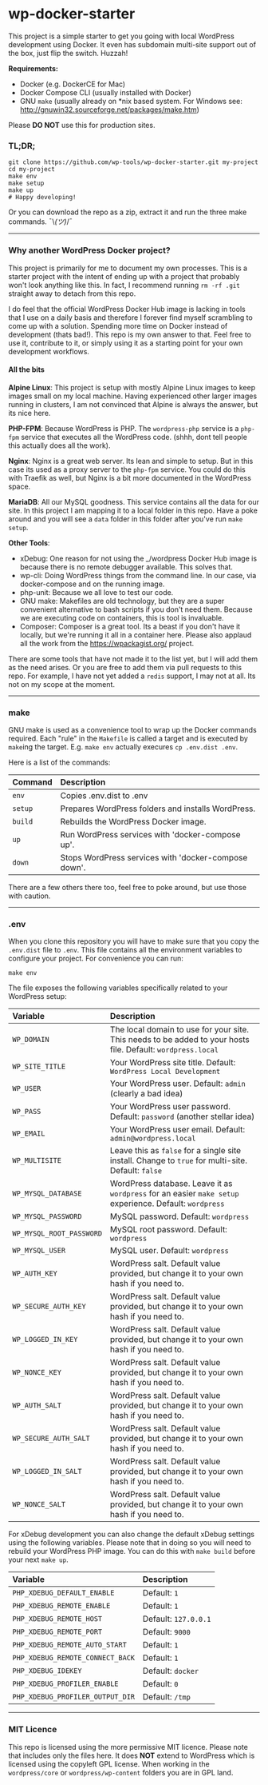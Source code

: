 # wp-docker-starter

This project is a simple starter to get you going with local WordPress development using Docker. It even has subdomain multi-site support out of the box, just flip the switch. Huzzah!


**Requirements:**

- Docker (e.g. DockerCE for Mac)
- Docker Compose CLI (usually installed with Docker)
- GNU `make` (usually already on *nix based system. For Windows see: http://gnuwin32.sourceforge.net/packages/make.htm)


Please **DO NOT** use this for production sites.

### TL;DR;

```
git clone https://github.com/wp-tools/wp-docker-starter.git my-project
cd my-project
make env
make setup
make up
# Happy developing!
```

Or you can download the repo as a zip, extract it and run the three make commands. ¯\\_(ツ)_/¯

---

### Why another WordPress Docker project?

This project is primarily for me to document my own processes. This is a starter project with the intent of ending up with
a project that probably won't look anything like this.  In fact, I recommend running `rm -rf .git` straight away to detach
from this repo.

I do feel that the official WordPress Docker Hub image is lacking in tools that I use on a daily basis and therefore I
forever find myself scrambling to come up with a solution. Spending more time on Docker instead of development (thats bad!).
This repo is my own answer to that. Feel free to use it, contribute to it, or simply using it as a starting point for your
own development workflows.

#### All the bits

**Alpine Linux**:
This project is setup with mostly Alpine Linux images to keep images small on my local machine. Having experienced other
larger images running in clusters, I am not convinced that Alpine is always the answer, but its nice here.

**PHP-FPM**:
Because WordPress is PHP. The `wordpress-php` service is a `php-fpm` service that executes all the WordPress code. (shhh,
dont tell people this actually does all the work).

**Nginx**:
Nginx is a great web server. Its lean and simple to setup. But in this case its used as a proxy server to the `php-fpm` service.
You could do this with Traefik as well, but Nginx is a bit more documented in the WordPress space.

**MariaDB**:
All our MySQL goodness. This service contains all the data for our site. In this project I am mapping it to a local folder in
this repo. Have a poke around and you will see a `data` folder in this folder after you've run `make setup`.

**Other Tools**:
- xDebug: One reason for not using the _/wordpress Docker Hub image is because there is no remote debugger available. This solves that.
- wp-cli: Doing WordPress things from the command line. In our case, via docker-compose and on the running image.
- php-unit: Because we all love to test our code.
- GNU make: Makefiles are old technology, but they are a super convenient alternative to bash scripts if you don't need them. Because we are executing code on containers, this is tool is invaluable.
- Composer: Composer is a great tool. Its a beast if you don't have it locally, but we're running it all in a container here. Please also applaud all the work from the <https://wpackagist.org/> project.

There are some tools that have not made it to the list yet, but I will add them as the need arises. Or you are free to add them via
pull requests to this repo. For example, I have not yet added a `redis` support, I may not at all. Its not on my scope at the moment.

---

### make

GNU make is used as a convenience tool to wrap up the Docker commands required. Each "rule" in the `Makefile` is
called a target and is executed by `make`ing the target.  E.g. `make env` actually execures `cp .env.dist .env`.

Here is a list of the commands:

| Command | Description |
| :--- | :--- |
| `env` | Copies .env.dist to .env |
| `setup` | Prepares WordPress folders and installs WordPress. |
| `build` | Rebuilds the WordPress Docker image. |
| `up` | Run WordPress services with 'docker-compose up'. |
| `down` | Stops WordPress services with 'docker-compose down'. |

There are a few others there too, feel free to poke around, but use those with caution.

---

### .env

When you clone this repository you will have to make sure that you copy the `.env.dist` file to `.env`. This file
contains all the environment variables to configure your project. For convenience you can run:

```
make env
```

The file exposes the following variables specifically related to your WordPress setup:

| Variable | Description |
| :--- | :--- |
| `WP_DOMAIN` | The local domain to use for your site. This needs to be added to your hosts file. Default: `wordpress.local` |
| `WP_SITE_TITLE` | Your WordPress site title. Default: `WordPress Local Development` |
| `WP_USER` | Your WordPress user. Default: `admin` (clearly a bad idea) |
| `WP_PASS` | Your WordPress user password. Default: `password` (another stellar idea) |
| `WP_EMAIL` | Your WordPress user email. Default: `admin@wordpress.local` |
| `WP_MULTISITE` | Leave this as `false` for a single site install. Change to `true` for multi-site. Default: `false` |
| `WP_MYSQL_DATABASE` | WordPress database. Leave it as `wordpress` for an easier `make setup` experience. Default: `wordpress` |
| `WP_MYSQL_PASSWORD` | MySQL password. Default: `wordpress` |
| `WP_MYSQL_ROOT_PASSWORD` | MySQL root password. Default: `wordpress` |
| `WP_MYSQL_USER` | MySQL user. Default: `wordpress` |
| `WP_AUTH_KEY` | WordPress salt. Default value provided, but change it to your own hash if you need to. |
| `WP_SECURE_AUTH_KEY` | WordPress salt. Default value provided, but change it to your own hash if you need to. |
| `WP_LOGGED_IN_KEY` | WordPress salt. Default value provided, but change it to your own hash if you need to. |
| `WP_NONCE_KEY` | WordPress salt. Default value provided, but change it to your own hash if you need to. |
| `WP_AUTH_SALT` | WordPress salt. Default value provided, but change it to your own hash if you need to. |
| `WP_SECURE_AUTH_SALT` | WordPress salt. Default value provided, but change it to your own hash if you need to. |
| `WP_LOGGED_IN_SALT` | WordPress salt. Default value provided, but change it to your own hash if you need to. |
| `WP_NONCE_SALT` | WordPress salt. Default value provided, but change it to your own hash if you need to. |

For xDebug development you can also change the default xDebug settings using the following variables. Please note that in doing
so you will need to rebuild your WordPress PHP image. You can do this with `make build` before your next `make up`.

| Variable | Description |
| :--- | :--- |
| `PHP_XDEBUG_DEFAULT_ENABLE` | Default: `1` |
| `PHP_XDEBUG_REMOTE_ENABLE` | Default: `1` |
| `PHP_XDEBUG_REMOTE_HOST` | Default: `127.0.0.1` |
| `PHP_XDEBUG_REMOTE_PORT` | Default: `9000` |
| `PHP_XDEBUG_REMOTE_AUTO_START` | Default: `1` |
| `PHP_XDEBUG_REMOTE_CONNECT_BACK` | Default: `1` |
| `PHP_XDEBUG_IDEKEY` | Default: `docker` |
| `PHP_XDEBUG_PROFILER_ENABLE` | Default: `0` |
| `PHP_XDEBUG_PROFILER_OUTPUT_DIR` | Default: `/tmp` |

---

### MIT Licence

This repo is licensed using the more permissive MIT licence. Please note that includes only the files here. It does **NOT** extend
to WordPress which is licensed using the copyleft GPL license. When working in the `wordpress/core` or `wordpress/wp-content` folders you are in GPL land.